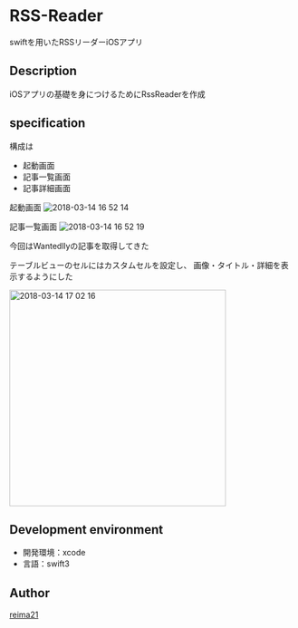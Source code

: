 RSS-Reader
====

swiftを用いたRSSリーダーiOSアプリ

## Description
iOSアプリの基礎を身につけるためにRssReaderを作成


## specification
構成は
 - 起動画面
 - 記事一覧画面
 - 記事詳細画面

起動画面
![2018-03-14 16 52 14](https://user-images.githubusercontent.com/27469186/37389765-e62a65ca-27a8-11e8-8b1e-934044533360.png)

記事一覧画面
![2018-03-14 16 52 19](https://user-images.githubusercontent.com/27469186/37389767-e80583d4-27a8-11e8-9faa-dd2c41ad247c.png)

今回はWantedllyの記事を取得してきた

テーブルビューのセルにはカスタムセルを設定し、
画像・タイトル・詳細を表示するようにした

<img width="382" alt="2018-03-14 17 02 16" src="https://user-images.githubusercontent.com/27469186/37389949-8d411f0c-27a9-11e8-8139-5188e50d8c82.png">

## Development environment
 - 開発環境：xcode
 - 言語：swift3




## Author
[reima21](https://github.com/reima21)

